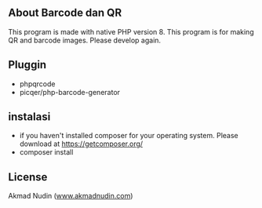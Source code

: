 ## About Barcode dan QR

This program is made with native PHP version 8. This program is for making QR and barcode images. Please develop again.

## Pluggin

- phpqrcode
- picqer/php-barcode-generator

## instalasi
- if you haven't installed composer for your operating system. Please download at https://getcomposer.org/
- composer install

## License

Akmad Nudin (www.akmadnudin.com)
